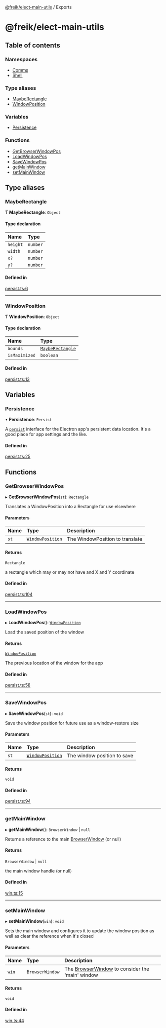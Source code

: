 [@freik/elect-main-utils](README.md) / Exports

# @freik/elect-main-utils

## Table of contents

### Namespaces

- [Comms](modules/Comms.md)
- [Shell](modules/Shell.md)

### Type aliases

- [MaybeRectangle](modules.md#mayberectangle)
- [WindowPosition](modules.md#windowposition)

### Variables

- [Persistence](modules.md#persistence)

### Functions

- [GetBrowserWindowPos](modules.md#getbrowserwindowpos)
- [LoadWindowPos](modules.md#loadwindowpos)
- [SaveWindowPos](modules.md#savewindowpos)
- [getMainWindow](modules.md#getmainwindow)
- [setMainWindow](modules.md#setmainwindow)

## Type aliases

### MaybeRectangle

Ƭ **MaybeRectangle**: `Object`

#### Type declaration

| Name     | Type     |
| :------- | :------- |
| `height` | `number` |
| `width`  | `number` |
| `x?`     | `number` |
| `y?`     | `number` |

#### Defined in

[persist.ts:6](https://github.com/kevinfrei/elect-main-tools/blob/a5c5562/src/persist.ts#L6)

---

### WindowPosition

Ƭ **WindowPosition**: `Object`

#### Type declaration

| Name          | Type                                          |
| :------------ | :-------------------------------------------- |
| `bounds`      | [`MaybeRectangle`](modules.md#mayberectangle) |
| `isMaximized` | `boolean`                                     |

#### Defined in

[persist.ts:13](https://github.com/kevinfrei/elect-main-tools/blob/a5c5562/src/persist.ts#L13)

## Variables

### Persistence

• **Persistence**: `Persist`

A [`persist`](https://github.com/kevinfrei/node-utils/blob/main/src/persist.ts)
interface for the Electron app's persistent data location. It's a good place for
app settings and the like.

#### Defined in

[persist.ts:25](https://github.com/kevinfrei/elect-main-tools/blob/a5c5562/src/persist.ts#L25)

## Functions

### GetBrowserWindowPos

▸ **GetBrowserWindowPos**(`st`): `Rectangle`

Translates a WindowPosition into a Rectangle for use elsewhere

#### Parameters

| Name | Type                                          | Description                     |
| :--- | :-------------------------------------------- | :------------------------------ |
| `st` | [`WindowPosition`](modules.md#windowposition) | The WindowPosition to translate |

#### Returns

`Rectangle`

a rectangle which may or may not have and X and Y coordinate

#### Defined in

[persist.ts:104](https://github.com/kevinfrei/elect-main-tools/blob/a5c5562/src/persist.ts#L104)

---

### LoadWindowPos

▸ **LoadWindowPos**(): [`WindowPosition`](modules.md#windowposition)

Load the saved position of the window

#### Returns

[`WindowPosition`](modules.md#windowposition)

The previous location of the window for the app

#### Defined in

[persist.ts:58](https://github.com/kevinfrei/elect-main-tools/blob/a5c5562/src/persist.ts#L58)

---

### SaveWindowPos

▸ **SaveWindowPos**(`st`): `void`

Save the window position for future use as a window-restore size

#### Parameters

| Name | Type                                          | Description                 |
| :--- | :-------------------------------------------- | :-------------------------- |
| `st` | [`WindowPosition`](modules.md#windowposition) | The window position to save |

#### Returns

`void`

#### Defined in

[persist.ts:94](https://github.com/kevinfrei/elect-main-tools/blob/a5c5562/src/persist.ts#L94)

---

### getMainWindow

▸ **getMainWindow**(): `BrowserWindow` \| `null`

Returns a reference to the main
[BrowserWindow](https://www.electronjs.org/docs/latest/api/browser-window) (or
null)

#### Returns

`BrowserWindow` \| `null`

the main window handle (or null)

#### Defined in

[win.ts:15](https://github.com/kevinfrei/elect-main-tools/blob/a5c5562/src/win.ts#L15)

---

### setMainWindow

▸ **setMainWindow**(`win`): `void`

Sets the main window and configures it to update the window position as well as
clear the reference when it's closed

#### Parameters

| Name  | Type            | Description                                                                                                  |
| :---- | :-------------- | :----------------------------------------------------------------------------------------------------------- |
| `win` | `BrowserWindow` | The [BrowserWindow](https://www.electronjs.org/docs/latest/api/browser-window) to consider the 'main' window |

#### Returns

`void`

#### Defined in

[win.ts:44](https://github.com/kevinfrei/elect-main-tools/blob/a5c5562/src/win.ts#L44)
